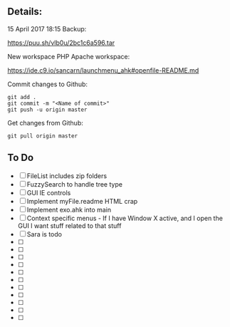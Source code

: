 ## Details:

15 April 2017 18:15 Backup: 

https://puu.sh/vlb0u/2bc1c6a596.tar

New workspace PHP Apache workspace: 

https://ide.c9.io/sancarn/launchmenu_ahk#openfile-README.md

Commit changes to Github: 

```
git add . 
git commit -m "<Name of commit>"
git push -u origin master
```

Get changes from Github: 
```
git pull origin master
```

## To Do

* [ ] FileList includes zip folders 
* [ ] FuzzySearch to handle tree type
* [ ] GUI IE controls
* [ ] Implement myFile.readme HTML crap
* [ ] Implement exo.ahk into main
* [ ] Context specific menus - If I have Window X active, and I open the GUI I want stuff related to that stuff
* [ ] Sara is todo
* [ ] 
* [ ] 
* [ ] 
* [ ] 
* [ ] 
* [ ] 
* [ ] 
* [ ] 
* [ ] 
* [ ] 
* [ ]
